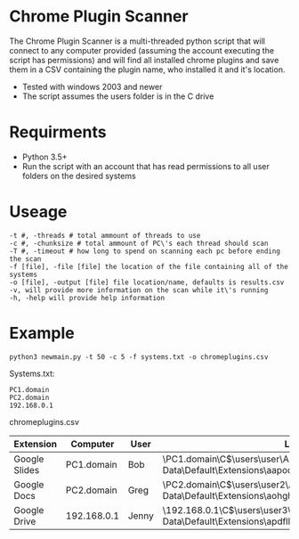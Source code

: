 # Chrome Plugin Scanner
The Chrome Plugin Scanner is a multi-threaded python script that will connect to any computer provided (assuming the account executing the script has permissions) and will find all installed chrome plugins and save them in a CSV containing the plugin name, who installed it and it's location.

* Tested with windows 2003 and newer
* The script assumes the users folder is in the C drive


# Requirments

* Python 3.5+
* Run the script with an account that has read permissions to all user folders on the desired systems

# Useage

```
-t #, -threads # total ammount of threads to use
-c #, -chunksize # total ammount of PC\'s each thread should scan
-T #, -timeout # how long to spend on scanning each pc before ending the scan
-f [file], -file [file] the location of the file containing all of the systems
-o [file], -output [file] file location/name, defaults is results.csv
-v, will provide more information on the scan while it\'s running
-h, -help will provide help information
```

# Example

`python3 newmain.py -t 50 -c 5 -f systems.txt -o chromeplugins.csv`

Systems.txt:
```
PC1.domain
PC2.domain
192.168.0.1
```

chromeplugins.csv

| Extension  |Computer   |User   |Location|
|-------------|---|---|---|
|Google Slides|PC1.domain|Bob|\\PC1.domain\\C$\\users\\user\\AppData\\Local\\Google\\Chrome\\User Data\\Default\\Extensions\\aapocclcgogkmnckokdopfmhonfmgoek\\
|Google Docs|PC2.domain|Greg|\\PC2.domain\\C$\\users\\user2\\AppData\\Local\\Google\\Chrome\\User Data\\Default\\Extensions\\aohghmighlieiainnegkcijnfilokake\\
|Google Drive|192.168.0.1|Jenny|\\192.168.0.1\\C$\\users\\user3\\AppData\\Local\\Google\\Chrome\\User Data\\Default\\Extensions\\apdfllckaahabafndbhieahigkjlhalf\\

